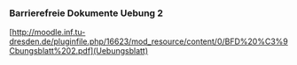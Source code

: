 ### Barrierefreie Dokumente Uebung 2

[http://moodle.inf.tu-dresden.de/pluginfile.php/16623/mod_resource/content/0/BFD%20%C3%9Cbungsblatt%202.pdf](Uebungsblatt)
